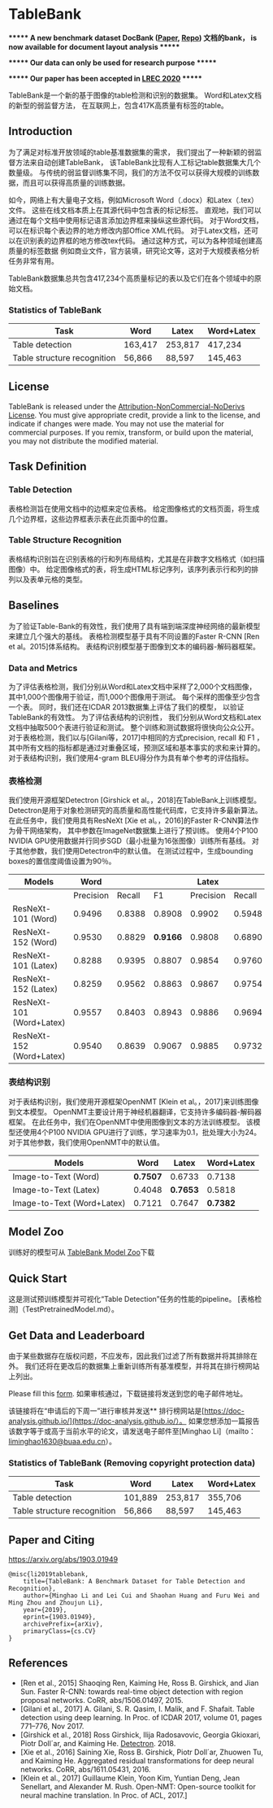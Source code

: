 # TableBank

**\*\*\*\*\* A new benchmark dataset DocBank ([Paper](https://arxiv.org/abs/2006.01038), [Repo](https://github.com/doc-analysis/DocBank)) 文档的bank， is now available for document layout analysis \*\*\*\*\***

**\*\*\*\*\* Our data can only be used for research purpose \*\*\*\*\***

**\*\*\*\*\* Our paper has been accepted in [LREC 2020](https://lrec2020.lrec-conf.org/en/conference-programme/accepted-papers/) \*\*\*\*\***

TableBank是一个新的基于图像的table检测和识别的数据集。
Word和Latex文档的新型的弱监督方法， 在互联网上，包含417K高质量有标签的table。

## Introduction
为了满足对标准开放领域的table基准数据集的需求，
我们提出了一种新颖的弱监督方法来自动创建TableBank，
该TableBank比现有人工标记table数据集大几个数量级。 
与传统的弱监督训练集不同，我们的方法不仅可以获得大规模的训练数据，而且可以获得高质量的训练数据。

如今，网络上有大量电子文档，例如Microsoft Word（.docx）和Latex（.tex）文件。 
这些在线文档本质上在其源代码中包含表的标记标签。
直观地，我们可以通过在每个文档中使用标记语言添加边界框来操纵这些源代码。
对于Word文档，可以在标识每个表边界的地方修改内部Office XML代码。
对于Latex文档，还可以在识别表的边界框的地方修改tex代码。 通过这种方式，可以为各种领域创建高质量的标签数据
例如商业文件，官方装填，研究论文等，这对于大规模表格分析任务非常有用。


TableBank数据集总共包含417,234个高质量标记的表以及它们在各个领域中的原始文档。


### Statistics of TableBank
| Task                        | Word    | Latex   | Word+Latex |
|-----------------------------|---------|---------|------------|
| Table detection             | 163,417 | 253,817 | 417,234    |
| Table structure recognition | 56,866  | 88,597  | 145,463    |


## License
TableBank is released under the [Attribution-NonCommercial-NoDerivs License](https://creativecommons.org/licenses/by-nc-nd/4.0/). You must give appropriate credit, provide a link to the license, and indicate if changes were made. You may not use the material for commercial purposes. If you remix, transform, or build upon the material, you may not distribute the modified material.



## Task Definition

### Table Detection
表格检测旨在使用文档中的边框来定位表格。
给定图像格式的文档页面，将生成几个边界框，这些边界框表示表在此页面中的位置。


### Table Structure Recognition
表格结构识别旨在识别表格的行和列布局结构，尤其是在非数字文档格式（如扫描图像）中。
给定图像格式的表，将生成HTML标记序列，该序列表示行和列的排列以及表单元格的类型。

## Baselines
为了验证Table-Bank的有效性，我们使用了具有端到端深度神经网络的最新模型来建立几个强大的基线。 
表格检测模型基于具有不同设置的Faster R-CNN [Ren et al。2015]体系结构。 
表结构识别模型基于图像到文本的编码器-解码器框架。

### Data and Metrics
为了评估表格检测，我们分别从Word和Latex文档中采样了2,000个文档图像，
其中1,000个图像用于验证，而1,000个图像用于测试。 
每个采样的图像至少包含一个表。 
同时，我们还在ICDAR 2013数据集上评估了我们的模型，
以验证TableBank的有效性。 为了评估表结构的识别性，
我们分别从Word文档和Latex文档中抽取500个表进行验证和测试。 
整个训练和测试数据将很快向公众公开。 
对于表格检测，我们以与[Gilani等，2017]中相同的方式precision, recall 和 F1 ，
其中所有文档的指标都是通过对重叠区域，预测区域和基本事实的求和来计算的。
对于表结构识别，我们使用4-gram BLEU得分作为具有单个参考的评估指标。

### 表格检测
我们使用开源框架Detectron [Girshick et al。，2018]在TableBank上训练模型。
Detectron是用于对象检测研究的高质量和高性能代码库，它支持许多最新算法。
在此任务中，我们使用具有ResNeXt [Xie et al。，2016]的Faster R-CNN算法作为骨干网络架构，
其中参数在ImageNet数据集上进行了预训练。 使用4个P100 NVIDIA GPU使用数据并行同步SGD（最小批量为16张图像）训练所有基线。
对于其他参数，我们使用Detectron中的默认值。 在测试过程中，生成bounding boxes的置信度阈值设置为90％。

| Models                   | Word      |        |        | Latex     |        |        | Word+Latex |        |        |
|--------------------------|-----------|--------|--------|-----------|--------|--------|------------|--------|--------|
|                          | Precision | Recall | F1     | Precision | Recall | F1     | Precision  | Recall | F1     |
| ResNeXt-101 (Word)       | 0.9496    | 0.8388 | 0.8908 | 0.9902    | 0.5948 | 0.7432 | 0.9594     | 0.7607 | 0.8486 |
| ResNeXt-152 (Word)       | 0.9530    | 0.8829 | **0.9166** | 0.9808    | 0.6890 | 0.8094 | 0.9603     | 0.8209 | 0.8851 |
| ResNeXt-101 (Latex)      | 0.8288    | 0.9395 | 0.8807 | 0.9854    | 0.9760 | 0.9807 | 0.8744     | 0.9512 | 0.9112 |
| ResNeXt-152 (Latex)      | 0.8259    | 0.9562 | 0.8863 | 0.9867    | 0.9754 | **0.9810** | 0.8720     | 0.9624 | 0.9149 |
| ResNeXt-101 (Word+Latex) | 0.9557    | 0.8403 | 0.8943 | 0.9886    | 0.9694 | 0.9789 | 0.9670     | 0.8817 | 0.9224 |
| ResNeXt-152 (Word+Latex) | 0.9540    | 0.8639 | 0.9067 | 0.9885    | 0.9732 | 0.9808 | 0.9657     | 0.8989 | **0.9311** |

### 表结构识别
对于表结构识别，我们使用开源框架OpenNMT [Klein et al。，2017]来训练图像到文本模型。
OpenNMT主要设计用于神经机器翻译，它支持许多编码器-解码器框架。
在此任务中，我们在OpenNMT中使用图像到文本的方法训练模型。
该模型还使用4个P100 NVIDIA GPU进行了训练，学习速率为0.1，批处理大小为24。
对于其他参数，我们使用OpenNMT中的默认值。

| Models                     | Word   | Latex  | Word+Latex |
|----------------------------|--------|--------|------------|
| Image-to-Text (Word)       | **0.7507** | 0.6733 | 0.7138     |
| Image-to-Text (Latex)      | 0.4048 | **0.7653** | 0.5818     |
| Image-to-Text (Word+Latex) | 0.7121 | 0.7647 | **0.7382**     |

## Model Zoo

训练好的模型可从 [TableBank Model Zoo](MODEL_ZOO.md)下载

## Quick Start
这是测试预训练模型并可视化“Table Detection”任务的性能的pipeline。 [表格检测]（TestPretrainedModel.md）。

## Get Data and Leaderboard
由于某些数据存在版权问题，不应发布，因此我们过滤了所有数据并将其排除在外。 
我们还将在更改后的数据集上重新训练所有基准模型，并将其在排行榜网站上列出。

Please fill this [form](https://forms.office.com/Pages/ResponsePage.aspx?id=v4j5cvGGr0GRqy180BHbRw1hSTX2waZIoerSk1J6CyNUMTRCUEZCR0lVOVZaTVhLUFVJTjhJUkdXSi4u). 
如果审核通过，下载链接将发送到您的电子邮件地址。

该链接将在“申请后的下周一”进行审核并发送**
排行榜网站是[https://doc-analysis.github.io/](https://doc-analysis.github.io/）。 
如果您想添加一篇报告该数字等于或高于当前水平的论文，请发送电子邮件至[Minghao Li]（mailto：liminghao1630@buaa.edu.cn）。

### Statistics of TableBank (Removing copyright protection data)
| Task                        | Word    | Latex   | Word+Latex |
|-----------------------------|---------|---------|------------|
| Table detection             | 101,889 | 253,817 | 355,706    |
| Table structure recognition | 56,866  | 88,597  | 145,463    |

## Paper and Citing
https://arxiv.org/abs/1903.01949
```
@misc{li2019tablebank,
    title={TableBank: A Benchmark Dataset for Table Detection and Recognition},
    author={Minghao Li and Lei Cui and Shaohan Huang and Furu Wei and Ming Zhou and Zhoujun Li},
    year={2019},
    eprint={1903.01949},
    archivePrefix={arXiv},
    primaryClass={cs.CV}
}
```

## References

- [Ren et al., 2015] Shaoqing Ren, Kaiming He, Ross B. Girshick,
    and Jian Sun. Faster R-CNN: towards real-time
    object detection with region proposal networks. CoRR,
    abs/1506.01497, 2015.
- [Gilani et al., 2017] A. Gilani, S. R. Qasim, I. Malik, and
    F. Shafait. Table detection using deep learning. In Proc. of
    ICDAR 2017, volume 01, pages 771–776, Nov 2017.
- [Girshick et al., 2018] Ross Girshick, Ilija Radosavovic,
    Georgia Gkioxari, Piotr Doll´ar, and Kaiming He. [Detectron](
    https://github.com/facebookresearch/detectron).
    2018.
- [Xie et al., 2016] Saining Xie, Ross B. Girshick, Piotr
    Doll´ar, Zhuowen Tu, and Kaiming He. Aggregated residual
    transformations for deep neural networks. CoRR,
    abs/1611.05431, 2016.
- [Klein et al., 2017] Guillaume Klein, Yoon Kim, Yuntian
    Deng, Jean Senellart, and Alexander M. Rush. Open-NMT:
    Open-source toolkit for neural machine translation.
    In Proc. of ACL, 2017.]
